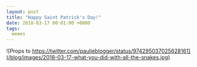 ```yaml
---
layout: post
title: "Happy Saint Patrick's Day!"
date: 2018-03-17 00:01:00 +0000
tags:
  memes
---
```


![Props to https://twitter.com/paulieblogger/status/974295037025628161](/blog/images/2018-03-17-what-you-did-with-all-the-snakes.jpg)
